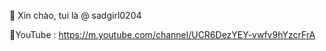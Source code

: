  👀 Xin chào, tui là @ sadgirl0204

 🔹YouTube : https://m.youtube.com/channel/UCR6DezYEY-vwfv9hYzcrFrA


